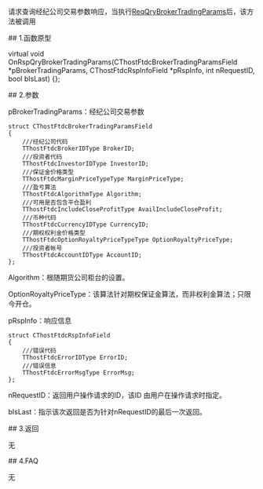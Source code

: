 <p>请求查询经纪公司交易参数响应，当执行<a href="../../CTHOSTFTDCTRADERSPI/REQQRYBROKERTRADINGPARAMS/">ReqQryBrokerTradingParams</a>后，该方法被调用</p>
<span class="anchor" id="f93c7963-26aa-4f50-ab02-5613e6e69d8e"></span>
## 1.函数原型
<p>virtual void OnRspQryBrokerTradingParams(CThostFtdcBrokerTradingParamsField *pBrokerTradingParams, CThostFtdcRspInfoField *pRspInfo, int nRequestID, bool bIsLast) {};</p>
<span class="anchor" id="752b705c-2bf1-4edc-95fa-1c94c02532c7"></span>
## 2.参数
<p>pBrokerTradingParams：经纪公司交易参数</p>
<pre><code>struct CThostFtdcBrokerTradingParamsField
{
    ///经纪公司代码
    TThostFtdcBrokerIDType BrokerID;
    ///投资者代码
    TThostFtdcInvestorIDType InvestorID;
    ///保证金价格类型
    TThostFtdcMarginPriceTypeType MarginPriceType;
    ///盈亏算法
    TThostFtdcAlgorithmType Algorithm;
    ///可用是否包含平仓盈利
    TThostFtdcIncludeCloseProfitType AvailIncludeCloseProfit;
    ///币种代码
    TThostFtdcCurrencyIDType CurrencyID;
    ///期权权利金价格类型
    TThostFtdcOptionRoyaltyPriceTypeType OptionRoyaltyPriceType;
    ///投资者帐号
    TThostFtdcAccountIDType AccountID;
};
</code></pre>
<p>Algorithm：根随期货公司柜台的设置。</p>
<p>OptionRoyaltyPriceType：该算法针对期权保证金算法，而非权利金算法；只限今开仓。</p>
<p>pRspInfo：响应信息</p>
<pre><code>struct CThostFtdcRspInfoField
{
    ///错误代码
    TThostFtdcErrorIDType ErrorID;
    ///错误信息
    TThostFtdcErrorMsgType ErrorMsg;
};
</code></pre>
<p>nRequestID：返回用户操作请求的ID，该ID 由用户在操作请求时指定。</p>
<p>bIsLast：指示该次返回是否为针对nRequestID的最后一次返回。</p>
<span class="anchor" id="fa222ec4-ed74-4594-a88a-84e16fc2d661"></span>
## 3.返回
<p>无</p>
<span class="anchor" id="97007cdc-2286-40aa-a5e0-5b76e689f4a5"></span>
## 4.FAQ
<p>无</p>
